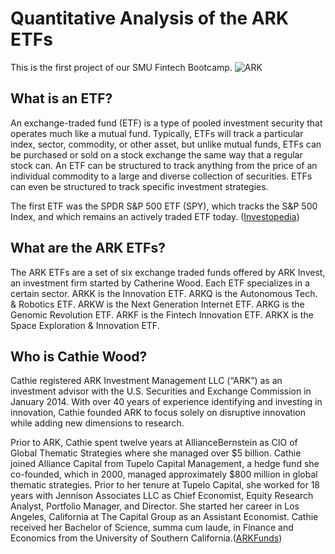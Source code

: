 # Quantitative Analysis of the ARK ETFs
This is the first project of our SMU Fintech Bootcamp.
![ARK](https://www.wealthmanagement.com/sites/wealthmanagement.com/files/styles/article_featured_retina/public/ark-invest-sign.png?itok=cb4TH-HH)
## What is an ETF?
An exchange-traded fund (ETF) is a type of pooled investment security that operates much like a mutual fund. Typically, ETFs will track a particular index, sector, commodity, or other asset, but unlike mutual funds, ETFs can be purchased or sold on a stock exchange the same way that a regular stock can. An ETF can be structured to track anything from the price of an individual commodity to a large and diverse collection of securities. ETFs can even be structured to track specific investment strategies.

The first ETF was the SPDR S&P 500 ETF (SPY), which tracks the S&P 500 Index, and which remains an actively traded ETF today. ([Investopedia](https://www.investopedia.com/terms/e/etf.asp))

## What are the ARK ETFs?
The ARK ETFs are a set of six exchange traded funds offered by ARK Invest, an investment firm started by Catherine Wood. Each ETF specializes in a certain sector. 
ARKK is the Innovation ETF.
ARKQ is the Autonomous Tech. & Robotics ETF.
ARKW is the Next Generation Internet ETF.
ARKG is the Genomic Revolution ETF.
ARKF is the Fintech Innovation ETF.
ARKX is the Space Exploration & Innovation ETF.

## Who is Cathie Wood?
Cathie registered ARK Investment Management LLC (“ARK”) as an investment advisor with the U.S. Securities and Exchange Commission in January 2014. With over 40 years of experience identifying and investing in innovation, Cathie founded ARK to focus solely on disruptive innovation while adding new dimensions to research.

Prior to ARK, Cathie spent twelve years at AllianceBernstein as CIO of Global Thematic Strategies where she managed over $5 billion. Cathie joined Alliance Capital from Tupelo Capital Management, a hedge fund she co-founded, which in 2000, managed approximately $800 million in global thematic strategies. Prior to her tenure at Tupelo Capital, she worked for 18 years with Jennison Associates LLC as Chief Economist, Equity Research Analyst, Portfolio Manager, and Director. She started her career in Los Angeles, California at The Capital Group as an Assistant Economist. Cathie received her Bachelor of Science, summa cum laude, in Finance and Economics from the University of Southern California.([ARKFunds](https://ark-funds.com/about/))
